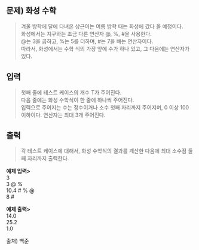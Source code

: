 ## 문제) 화성 수학  
> 겨울 방학에 달에 다녀온 상근이는 여름 방학 때는 화성에 갔다 올 예정이다.  
화성에서는 지구와는 조금 다른 연산자 @, %, #을 사용한다.  
@는 3을 곱하고, %는 5를 더하며, #는 7을 빼는 연산자이다.   
따라서, 화성에서는 수학 식의 가장 앞에 수가 하나 있고, 그 다음에는 연산자가 있다.  
   
## 입력  
> 첫째 줄에 테스트 케이스의 개수 T가 주어진다.  
다음 줄에는 화성 수학식이 한 줄에 하나씩 주어진다.  
입력으로 주어지는 수는 정수이거나 소수 첫째 자리까지 주어지며, 0 이상 100 이하이다. 연산자는 최대 3개 주어진다.  
  
## 출력  
> 각 테스트 케이스에 대해서, 화성 수학식의 결과를 계산한 다음에 최대 소수점 둘째 자리까지 출력한다.  
  
**예제 입력>**  
3  
3 @ %  
10.4 # % @  
8 #  
  
**예제 출력>**  
14.0  
25.2  
1.0  
  
출처) 백준